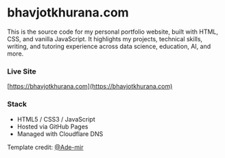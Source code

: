 # bhavjotkhurana.com

This is the source code for my personal portfolio website, built with HTML, CSS, and vanilla JavaScript. It highlights my projects, technical skills, writing, and tutoring experience across data science, education, AI, and more.

### Live Site
[https://bhavjotkhurana.com](https://bhavjotkhurana.com)

### Stack
- HTML5 / CSS3 / JavaScript
- Hosted via GitHub Pages
- Managed with Cloudflare DNS

Template credit: [@Ade-mir](https://github.com/Ade-mir/html-css-js-portfolio-tutorial-2)